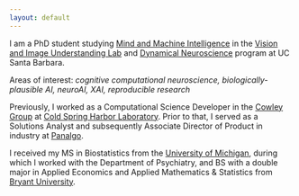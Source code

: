 ```yaml
---
layout: default
---
```


I am a PhD student studying [Mind and Machine Intelligence](https://mind-machine.ucsb.edu) in the [Vision and Image Understanding Lab](https://viu.psych.ucsb.edu/) and [Dynamical Neuroscience](https://www.dyns.ucsb.edu/) program at UC Santa Barbara.

Areas of interest: *cognitive computational neuroscience, biologically-plausible AI, neuroAI, XAI, reproducible research*

Previously, I worked as a Computational Science Developer in the [Cowley Group](http://cowleygroup.cshl.edu/) at [Cold Spring Harbor Laboratory](https://www.cshl.edu/). Prior to that, I served as a Solutions Analyst and subsequently Associate Director of Product in industry at [Panalgo](https://panalgo.com/).

<!-- - Creating and planning product enhancements while also triaging bugs
- Developing, testing, and validating features and machine learning tools for the platform
- Providing technical support, guidance, and documentation for users
- Streamlining and automating reproducible internal workflows -->

I received my MS in Biostatistics from the [University of Michigan](https://sph.umich.edu/biostat/), during which I worked with the Department of Psychiatry, and BS with a double major in Applied Economics and Applied Mathematics &amp; Statistics from [Bryant University](https://www.bryant.edu/).

<!-- A copy of my CV can be found [here](/assets/cv.pdf). -->

<!-- Check out [this site](https://jskaza.github.io/my-foster-dogs/) I made about one of my passions, fostering dogs! -->
